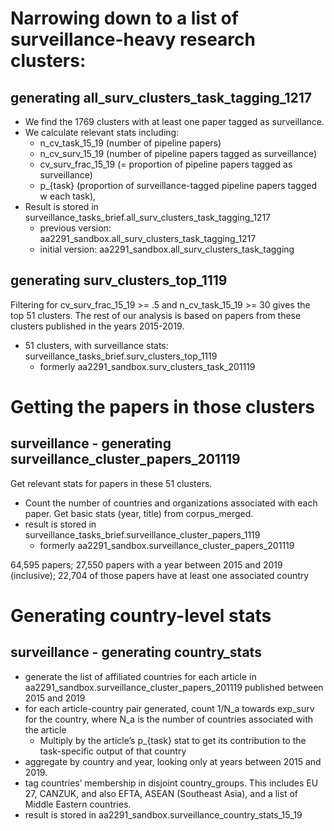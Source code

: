 # Narrowing down to a list of surveillance-heavy research clusters:

## generating all_surv_clusters_task_tagging_1217
* We find the 1769 clusters with at least one paper tagged as surveillance. 
* We calculate relevant stats including:
    * n_cv_task_15_19 (number of pipeline papers)
    * n_cv_surv_15_19 (number of pipeline papers tagged as surveillance)
    * cv_surv_frac_15_19 (= proportion of pipeline papers tagged as surveillance) 
    * p_{task} (proportion of surveillance-tagged pipeline papers tagged w each task), 
* Result is stored in surveillance_tasks_brief.all_surv_clusters_task_tagging_1217
    * previous version: aa2291_sandbox.all_surv_clusters_task_tagging_1217
    * initial version: aa2291_sandbox.all_surv_clusters_task_tagging

## generating surv_clusters_top_1119
Filtering for cv_surv_frac_15_19 >= .5 and n_cv_task_15_19 >= 30 gives the top 51 clusters. The rest of our analysis is based on papers from these clusters published in the years 2015-2019. 
* 51 clusters, with surveillance stats: surveillance_tasks_brief.surv_clusters_top_1119
    * formerly aa2291_sandbox.surv_clusters_task_201119


# Getting the papers in those clusters

## surveillance - generating surveillance_cluster_papers_201119
Get relevant stats for papers in these 51 clusters. 
* Count the number of countries and organizations associated with each paper. Get basic stats (year, title) from corpus_merged.
* result is stored in surveillance_tasks_brief.surveillance_cluster_papers_1119
    * formerly aa2291_sandbox.surveillance_cluster_papers_201119

64,595 papers; 27,550 papers with a year between 2015 and 2019 (inclusive); 22,704 of those papers have at least one associated country

# Generating country-level stats

## surveillance - generating country_stats
* generate the list of affiliated countries for each article in aa2291_sandbox.surveillance_cluster_papers_201119 published between 2015 and 2019
* for each article-country pair generated, count 1/N_a towards exp_surv for the country, where N_a is the number of countries associated with the article
    * Multiply by the article’s p_{task} stat to get its contribution to the task-specific output of that country
* aggregate by country and year, looking only at years between 2015 and 2019.
* tag countries’ membership in disjoint country_groups. This includes EU 27, CANZUK, and also EFTA, ASEAN (Southeast Asia), and a list of Middle Eastern countries.
* result is stored in aa2291_sandbox.surveillance_country_stats_15_19
